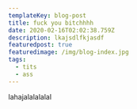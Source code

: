 ```yaml
---
templateKey: blog-post
title: fuck you bitchhhh
date: 2020-02-16T02:02:38.759Z
description: lkajsdlfkjasdf
featuredpost: true
featuredimage: /img/blog-index.jpg
tags:
  - tits
  - ass
---
```

lahajalalalalal
